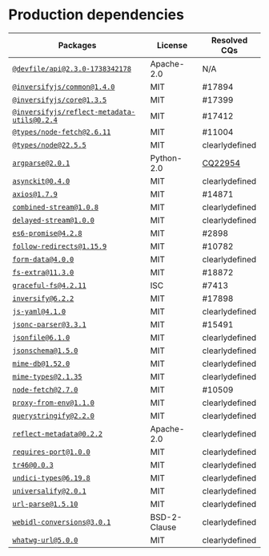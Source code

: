# Production dependencies

| Packages | License | Resolved CQs |
| --- | --- | --- |
| [`@devfile/api@2.3.0-1738342178`](https://github.com/GIT_USER_ID/GIT_REPO_ID.git) | Apache-2.0 | N/A |
| [`@inversifyjs/common@1.4.0`](git+https://github.com/inversify/monorepo.git) | MIT | #17894 |
| [`@inversifyjs/core@1.3.5`](git+https://github.com/inversify/monorepo.git) | MIT | #17399 |
| [`@inversifyjs/reflect-metadata-utils@0.2.4`](git+https://github.com/inversify/monorepo.git) | MIT | #17412 |
| [`@types/node-fetch@2.6.11`](https://github.com/DefinitelyTyped/DefinitelyTyped.git) | MIT | #11004 |
| [`@types/node@22.5.5`](https://github.com/DefinitelyTyped/DefinitelyTyped.git) | MIT | clearlydefined |
| [`argparse@2.0.1`](https://github.com/nodeca/argparse.git) | Python-2.0 | [CQ22954](https://dev.eclipse.org/ipzilla/show_bug.cgi?id=22954) |
| [`asynckit@0.4.0`](git+https://github.com/alexindigo/asynckit.git) | MIT | clearlydefined |
| [`axios@1.7.9`](https://github.com/axios/axios.git) | MIT | #14871 |
| [`combined-stream@1.0.8`](git://github.com/felixge/node-combined-stream.git) | MIT | clearlydefined |
| [`delayed-stream@1.0.0`](git://github.com/felixge/node-delayed-stream.git) | MIT | clearlydefined |
| [`es6-promise@4.2.8`](git://github.com/stefanpenner/es6-promise.git) | MIT | #2898 |
| [`follow-redirects@1.15.9`](git+ssh://git@github.com/follow-redirects/follow-redirects.git) | MIT | #10782 |
| [`form-data@4.0.0`](git://github.com/form-data/form-data.git) | MIT | clearlydefined |
| [`fs-extra@11.3.0`](https://github.com/jprichardson/node-fs-extra) | MIT | #18872 |
| [`graceful-fs@4.2.11`](https://github.com/isaacs/node-graceful-fs) | ISC | #7413 |
| [`inversify@6.2.2`](https://github.com/inversify/InversifyJS.git) | MIT | #17898 |
| [`js-yaml@4.1.0`](https://github.com/nodeca/js-yaml.git) | MIT | clearlydefined |
| [`jsonc-parser@3.3.1`](https://github.com/microsoft/node-jsonc-parser) | MIT | #15491 |
| [`jsonfile@6.1.0`](git@github.com:jprichardson/node-jsonfile.git) | MIT | clearlydefined |
| [`jsonschema@1.5.0`](git://github.com/tdegrunt/jsonschema.git) | MIT | clearlydefined |
| [`mime-db@1.52.0`](https://github.com/jshttp/mime-db.git) | MIT | clearlydefined |
| [`mime-types@2.1.35`](https://github.com/jshttp/mime-types.git) | MIT | clearlydefined |
| [`node-fetch@2.7.0`](https://github.com/bitinn/node-fetch.git) | MIT | #10509 |
| [`proxy-from-env@1.1.0`](https://github.com/Rob--W/proxy-from-env.git) | MIT | clearlydefined |
| [`querystringify@2.2.0`](https://github.com/unshiftio/querystringify) | MIT | clearlydefined |
| [`reflect-metadata@0.2.2`](https://github.com/rbuckton/reflect-metadata.git) | Apache-2.0 | clearlydefined |
| [`requires-port@1.0.0`](https://github.com/unshiftio/requires-port) | MIT | clearlydefined |
| [`tr46@0.0.3`](git+https://github.com/Sebmaster/tr46.js.git) | MIT | clearlydefined |
| [`undici-types@6.19.8`](git+https://github.com/nodejs/undici.git) | MIT | clearlydefined |
| [`universalify@2.0.1`](git+https://github.com/RyanZim/universalify.git) | MIT | clearlydefined |
| [`url-parse@1.5.10`](https://github.com/unshiftio/url-parse.git) | MIT | clearlydefined |
| [`webidl-conversions@3.0.1`](https://github.com/jsdom/webidl-conversions.git) | BSD-2-Clause | clearlydefined |
| [`whatwg-url@5.0.0`](https://github.com/jsdom/whatwg-url.git) | MIT | clearlydefined |
